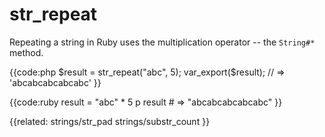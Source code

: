 # str_repeat

Repeating a string in Ruby uses the multiplication operator -- the `String#*`
method.

{{code:php
    $result = str_repeat("abc", 5);
    var_export($result); 
    // => 'abcabcabcabcabc'
}}

{{code:ruby
    result = "abc" * 5
    p result
    # => "abcabcabcabcabc"
}}


{{related:
    strings/str_pad
    strings/substr_count
}}
